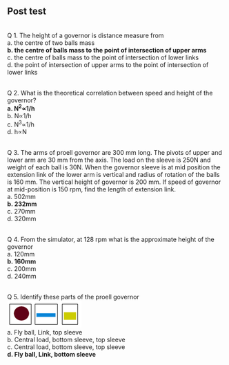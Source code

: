 ## Post test
<br>
Q 1. The height of a governor is distance measure from<br>
a. the centre of two balls mass<br>
<b>b. the centre of balls mass to the point of intersection of upper arms</b><br>
c. the centre of balls mass to the point of intersection of lower links<br>
d. the point of intersection of upper arms to the point of intersection of lower links<br><br>

Q 2. What is the theoretical correlation between speed and height of the governor?<br>
<b>a. N<sup>2</sup>∝1/h<br></b>
b. N∝1/h<br>
c. N<sup>3</sup>∝1/h<br>
d. h∝N<br><br>

Q 3. The arms of proell governor are 300 mm long. The pivots of upper and lower arm are 30 mm from the axis. The load on the sleeve is 250N and weight of each ball is 30N. When the governor sleeve is at mid position the extension link of the lower arm is vertical and radius of rotation of the balls is 160 mm. The vertical height of governor is 200 mm. If speed of governor at mid-position is 150 rpm, find the length of extension link.<br>
a. 502mm<br>
<b>b. 232mm</b><br>
c. 270mm<br>
d. 320mm<br><br>

Q 4. From the simulator, at 128 rpm what is the approximate height of the governor<br>
a. 120mm<br>
<b>b. 160mm</b><br>
c. 200mm<br>
d. 240mm<br><br>

Q 5. Identify these parts of the proell governor<br>
![alt text](images/q16.png "Parts")<br>
a. Fly ball, Link, top sleeve<br>
b. Central load, bottom sleeve, top sleeve<br>
c. Central load, bottom sleeve, top sleeve<br>
<b>d. Fly ball, Link, bottom sleeve</b><br><br>
